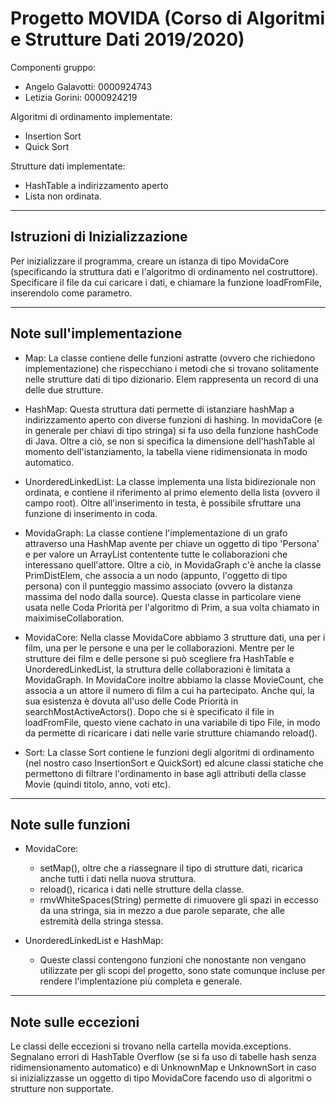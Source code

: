 # Progetto MOVIDA (Corso di Algoritmi e Strutture Dati 2019/2020)

Componenti gruppo:
- Angelo Galavotti: 0000924743
- Letizia Gorini: 0000924219

Algoritmi di ordinamento implementate:
- Insertion Sort
- Quick Sort

Strutture dati implementate:
- HashTable a indirizzamento aperto
- Lista non ordinata.

---------------------------------------
## Istruzioni di Inizializzazione

Per inizializzare il programma, creare un istanza di tipo MovidaCore (specificando la struttura dati e l'algoritmo di ordinamento nel 
costruttore). Specificare il file da cui caricare i dati, e chiamare la funzione loadFromFile, inserendolo come parametro.

---------------------------------------
## Note sull'implementazione

- Map:
	La classe contiene delle funzioni astratte (ovvero che richiedono implementazione) che rispecchiano i metodi che si trovano solitamente
	nelle strutture dati di tipo dizionario. Elem rappresenta un record di una delle due strutture.

- HashMap: 
	Questa struttura dati permette di istanziare hashMap a indirizzamento aperto con diverse funzioni di hashing. In movidaCore (e in generale per
	chiavi di tipo stringa) si fa uso della funzione hashCode di Java. Oltre a ciò, se non si specifica la dimensione dell'hashTable al
	momento dell'istanziamento, la tabella viene ridimensionata in modo automatico.

- UnorderedLinkedList: 
	La classe implementa una lista bidirezionale non ordinata, e contiene il riferimento al primo elemento della lista (ovvero il campo root).
	Oltre all'inserimento in testa, è possibile sfruttare una funzione di inserimento in coda.

- MovidaGraph:
	La classe contiene l'implementazione di un grafo attraverso una HashMap avente per chiave un oggetto di tipo 'Persona' e per valore 
	un ArrayList contentente tutte le collaborazioni che interessano quell'attore. Oltre a ciò, in MovidaGraph c'è anche la classe PrimDistElem,
	che associa a un nodo (appunto, l'oggetto di tipo persona) con il punteggio massimo associato (ovvero la distanza massima del nodo dalla source).
	Questa classe in particolare viene usata nelle Coda Priorità per l'algoritmo di Prim, a sua volta chiamato in maiximiseCollaboration.

- MovidaCore:
	Nella classe MovidaCore abbiamo 3 strutture dati, una per i film, una per le persone e una per le collaborazioni.
	Mentre per le strutture dei film e delle persone si può scegliere fra HashTable e UnorderedLinkedList, la struttura delle collaborazioni
	è limitata a MovidaGraph.
	In MovidaCore inoltre abbiamo la classe MovieCount, che associa a un attore il numero di film a cui ha partecipato. Anche qui, la sua esistenza
	è dovuta all'uso delle Code Priorità in searchMostActiveActors().
	Dopo che si è specificato il file in loadFromFile, questo viene cachato in una variabile di tipo File, in modo da permette di ricaricare
	i dati nelle varie strutture chiamando reload().

- Sort:
	La classe Sort contiene le funzioni degli algoritmi di ordinamento (nel nostro caso InsertionSort e QuickSort) ed alcune classi statiche
	che permettono di filtrare l'ordinamento in base agli attributi della classe Movie (quindi titolo, anno, voti etc).

---------------------------------------
## Note sulle funzioni

- MovidaCore:
	- setMap(), oltre che a riassegnare il tipo di strutture dati, ricarica anche tutti i dati nella nuova struttura.
	- reload(), ricarica i dati nelle strutture della classe.
	- rmvWhiteSpaces(String) permette di rimuovere gli spazi in eccesso da una stringa, sia in mezzo a due parole separate, che alle estremità della 
	stringa stessa.

- UnorderedLinkedList e HashMap:
	- Queste classi contengono funzioni che nonostante non vengano utilizzate per gli scopi del progetto, sono state comunque incluse per 
	rendere l'implentazione più completa e generale.

---------------------------------------
## Note sulle eccezioni

Le classi delle eccezioni si trovano nella cartella movida.exceptions. Segnalano errori di HashTable Overflow (se si fa uso di tabelle hash
senza ridimensionamento automatico) e di UnknownMap e UnknownSort in caso si inizializzasse un oggetto di tipo MovidaCore facendo uso di
algoritmi o strutture non supportate.
